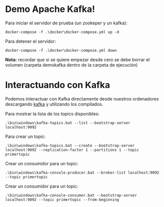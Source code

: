 # Demo Apache Kafka!

Para iniciar el servidor de prueba (un zookeper y un kafka):

    docker-compose -f .\docker\docker-compose.yml up -d 

Para detener el servidor:

    docker-compose -f .\docker\docker-compose.yml down

**Nota:** recordar que si se quiere empezar desde cero se debe borrar el volumen (carpeta demokafka dentro de la carpeta de ejecución)

# Interactuando con Kafka
Podemos interactuar con Kafka directamente desde nuestros ordenadores descargando [kafka](https://kafka.apache.org/downloads) y utilizando los compilados.

Para mostrar la lista de los topics disponibles:

    .\bin\windows\kafka-topics.bat --list --bootstrap-server localhost:9092

Para crear un topic:

    .\bin\windows\kafka-topics.bat --create --bootstrap-server localhost:9092 --replication-factor 1 --partitions 1 --topic primertopic

Crear un consumidor para un topic:

    .\bin\windows\kafka-console-producer.bat --broker-list localhost:9092 --topic primertopic

Crear un consumidor para un topic:

    .\bin\windows\kafka-console-consumer.bat --bootstrap-server localhost:9092 --topic primertopic --from-beginning
